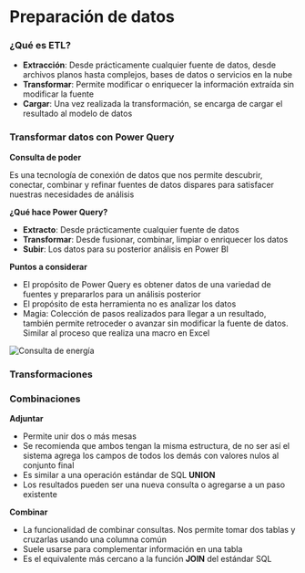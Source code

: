 # Preparación de datos

### ¿Qué es ETL?

* **Extracción**: Desde prácticamente cualquier fuente de datos, desde archivos planos hasta complejos, bases de datos o servicios en la nube
* **Transformar**: Permite modificar o enriquecer la información extraída sin modificar la fuente
* **Cargar**: Una vez realizada la transformación, se encarga de cargar el resultado al modelo de datos

### Transformar datos con Power Query

**Consulta de poder**

Es una tecnología de conexión de datos que nos permite descubrir, conectar, combinar y refinar fuentes de datos dispares para satisfacer nuestras necesidades de análisis

**¿Qué hace Power Query?**

* **Extracto**: Desde prácticamente cualquier fuente de datos
* **Transformar**: Desde fusionar, combinar, limpiar o enriquecer los datos
* **Subir**: Los datos para su posterior análisis en Power BI

**Puntos a considerar**

* El propósito de Power Query es obtener datos de una variedad de fuentes y prepararlos para un análisis posterior
* El propósito de esta herramienta no es analizar los datos
* Magia: Colección de pasos realizados para llegar a un resultado, también permite retroceder o avanzar sin modificar la fuente de datos. Similar al proceso que realiza una macro en Excel

![Consulta de energía](https://i.imgur.com/zIjUUnw.jpg)

### Transformaciones

### Combinaciones

**Adjuntar**

* Permite unir dos o más mesas
* Se recomienda que ambos tengan la misma estructura, de no ser así el sistema agrega los campos de todos los demás con valores nulos al conjunto final
* Es similar a una operación estándar de SQL **UNION**
* Los resultados pueden ser una nueva consulta o agregarse a un paso existente

**Combinar**

* La funcionalidad de combinar consultas. Nos permite tomar dos tablas y cruzarlas usando una columna común
* Suele usarse para complementar información en una tabla
* Es el equivalente más cercano a la función **JOIN** del estándar SQL
